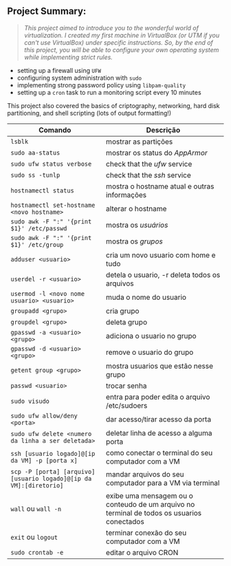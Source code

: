   ## Project Summary:

> _This project aimed to introduce you to the wonderful world of virtualization. I created my first machine in VirtualBox (or UTM if you can't use VirtualBox)
> under specific instructions. So, by the end of this project, you will be able to configure your own operating system while implementing strict rules._

- setting up a firewall using `UFW`
- configuring system administration with `sudo`
- implementing strong password policy using `libpam-quality`
- setting up a `cron` task to run a monitoring script every 10 minutes
  
This project also covered the basics of criptography, networking, hard disk partitioning, and shell scripting (lots of output formatting!)

	
| Comando | Descrição |
| --- | --- |
| `lsblk` |  mostrar as partições |
| `sudo aa-status` | mostrar os status do *AppArmor* |
| `sudo ufw status verbose` |  check that the *ufw* service |
| `sudo ss -tunlp` |  check that the *ssh* service |
| `hostnamectl status` |  mostra o hostname atual e outras informações |
| `hostnamectl set-hostname <novo hostname>` |  alterar o hostname |
| `sudo awk -F ":" '{print $1}' /etc/passwd` |  mostra os *usuários* |
| `sudo awk -F ":" '{print $1}' /etc/group` |  mostra os *grupos* |
| `adduser <usuario>` |  cria um novo usuario com home e tudo |
| `userdel -r <usuario>` |  detela o usuario, -r deleta todos os arquivos |
| `usermod -l <novo nome usuario> <usuario>` |  muda o nome do usuario |
| `groupadd <grupo>` |  cria grupo |
| `groupdel <grupo>` |  deleta grupo |
| `gpasswd -a <usuario> <grupo>` |  adiciona o usuario no grupo |
| `gpasswd -d <usuario> <grupo>` |  remove o usuario do grupo |
| `getent group <grupo>` |  mostra usuarios que estão nesse grupo |
| `passwd <usuario>` |  trocar senha |
| `sudo visudo` |  entra para poder edita o arquivo /etc/sudoers |
| `sudo ufw allow/deny <porta>` | dar acesso/tirar acesso da porta |
| `sudo ufw delete <numero da linha a ser deletada>` |  deletar linha de acesso a alguma porta |
| `ssh [usuario logado]@[ip da VM] -p [porta x]` |  como conectar o terminal do seu computador com a VM |
| `scp -P [porta] [arquivo] [usuario logado]@[ip da VM]:[diretorio]` |  mandar arquivos do seu computador para a VM via terminal |
| `wall` ou `wall -n` |  exibe uma mensagem ou o conteudo de um arquivo no terminal de todos os usuarios conectados |
| `exit` ou `logout` |  terminar conexão do seu computador com a VM |
| `sudo crontab -e` |  editar o arquivo CRON |
